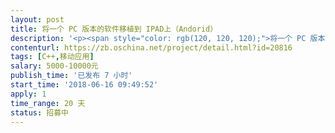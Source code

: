 ```yaml
---                
layout: post       
title: 将一个 PC 版本的软件移植到 IPAD上（Andorid）           
description: '<p><span style="color: rgb(120, 120, 120);">将一个 PC 版本的软件移植到 IPAD上（Andorid）， 有源码。 开发环境：QT + QML +Anoroid NDK</span></p><p><span style="color: rgb(120, 120, 120);">熟悉 QML ， 有在 Android 开发经验，有 IPAD 下开发经验</span></p><p><span style="color: rgb(120, 120, 120);">验收标准：按我们的界面设计（与PC有区别），在 IPAD 上实现 PC 版本的功能</span></p><p><span style="color: rgb(120, 120, 120);">移交内容：源码和程序框图及相应文档</span></p><p><span style="color: rgb(120, 120, 120);">附件：一个是 PC 版本软件的说明书； 另外一个 是 IPAD 上的界面（大体框架，细节待调整）</span></p>'     
contenturl: https://zb.oschina.net/project/detail.html?id=20816      
tags: [C++,移动应用]            
salary: 5000-10000元          
publish_time: '已发布 7 小时'         
start_time: '2018-06-16 09:49:52'           
apply: 1                   
time_range: 20 天              
status: 招募中                  
---                 
```

